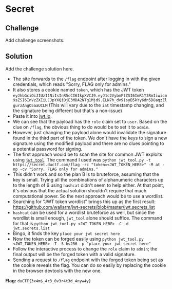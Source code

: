 # Secret

## Challenge

Add challenge screenshots.

## Solution

Add the challenge solution here.

- The site forwards to the `/flag` endpoint after logging in with the given credentials, which reads "Sorry, FLAG only for admins."
- It also stores a cookie named `token`, which has the JWT token `eyJhbGciOiJIUzI1NiIsInR5cCI6IkpXVCJ9.eyJ1c2VybmFtZSI6ImR1Y3RmIiwicm9sZSI6InVzZXIiLCJpYXQiOjE3MDA2NTg1Mjd9.ELN7h_dv91syB5kYy6dn5D8aqzZlgurzAngO5aaUCLM` (This will vary due to the `iat` timestamp changing, and the signature being different but that's a non-issue)
- Paste it into [jwt.io](https://jwt.io/).
- We can see that the payload has the `role` claim set to `user`. Based on the clue on `/flag`, the obvious thing to do would be to set it to `admin`.
- However, just changing the payload alone would invalidate the signature found in the third part of the token. We don't have the keys to sign a new signature using the modified payload and there are no clues pointing to a potential password for signing.
- The first approach would be to scan the site for common JWT exploits using [`jwt_tool`](https://github.com/ticarpi/jwt_tool). The command I used was `python jwt_tool.py -t https://secret.ductf.com/flag -rc "token=<JWT_TOKEN_HERE>" -M at -np -cv "Sorry, FLAG only for admins."`
- This didn't work and so the plan B is to bruteforce, assuming that the key is small. Trying all the combinations of alphanumeric characters up to the length of 6 using `hashcat` didn't seem to help either. At that point, it's obvious that the actual solution shouldn't require that much computational power. So the next approach would be to use a wordlist.
- Searching for "JWT token wordlist" brings this up as the first result: https://github.com/wallarm/jwt-secrets/blob/master/jwt.secrets.list
- `hashcat` can be used for a wordlist bruteforce as well, but since the wordlist is small enough, `jwt_tool` alone should suffice. The command for that is `python jwt_tool.py <JWT_TOKEN_HERE> -C -d jwt.secrets.list`
- Bingo, it finds the key `place your jwt secret here`
- Now the token can be forged easily using `python jwt_tool.py <JWT_TOKEN_HERE> -T -S hs256 -p "place your jwt secret here"`
- Follow the interactive process to change the `role` claim to `admin`; the final output will be the forged token with a valid signature.
- Sending a request to `/flag` endpoint with the forged token being set as the cookie reveals the flag. You can do so easily by replacing the cookie in the browser devtools with the new one.

**Flag:** `duCTF{3x4m$_4r3_0v3r4t3d_4nyw4y}`